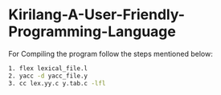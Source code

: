 # Kirilang-A-User-Friendly-Programming-Language
For Compiling the program follow the steps mentioned below:
```bash
1. flex lexical_file.l
2. yacc -d yacc_file.y
3. cc lex.yy.c y.tab.c -lfl
```
